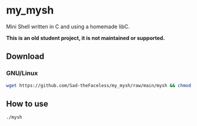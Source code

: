 # my_mysh
Mini Shell written in C and using a homemade libC.

**This is an old student project, it is not maintained or supported.**

## Download
### GNU/Linux
```bash
wget https://github.com/Sad-theFaceless/my_mysh/raw/main/mysh && chmod +x mysh
```

## How to use
```bash
./mysh
```
